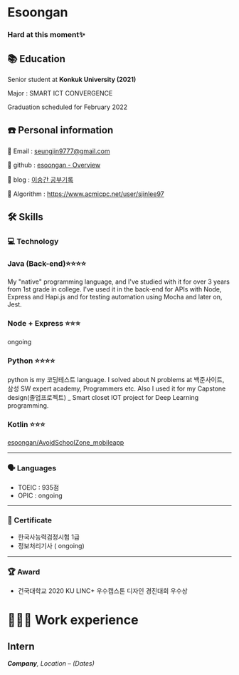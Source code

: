 # Esoongan

### Hard at this moment✨ 

## 📚 Education

Senior student at **Konkuk University (2021)**

Major : SMART ICT CONVERGENCE

Graduation scheduled for February 2022

## ☎️ Personal information

📧 Email : seungjin9777@gmail.com

🔗  github : [esoongan - Overview](https://github.com/esoongan)

🔗  blog : [이숭간 공부기록](https://esoongan.tistory.com/)

🔗  Algorithm : https://www.acmicpc.net/user/sjinlee97


## 🛠 Skills

### 💻 Technology

### Java (Back-end)⭐️⭐️⭐️⭐️

My "native" programming language, and I've studied with it for over 3 years from 1st grade in college. I've used it in the back-end for APIs with Node, Express and Hapi.js and for testing automation using Mocha and later on, Jest.

### Node + Express ⭐️⭐️⭐️

[](https://github.com/esoongan/2020-cloud-webservice-201713069)

ongoing

### Python ⭐️⭐️⭐️⭐️

python is my 코딩테스트 language. I solved about N problems at 백준사이트, 삼성 SW expert academy, Programmers etc. Also I used it for my Capstone design(졸업프로젝트) _ Smart closet IOT project for Deep Learning programming.

### Kotlin ⭐️⭐️⭐️

[esoongan/AvoidSchoolZone_mobileapp](https://github.com/esoongan/AvoidSchoolZone_mobileapp)

---

### 🗣 Languages

- TOEIC : 935점
- OPIC : ongoing

---

### 📃 Certificate

- 한국사능력검정시험 1급
- 정보처리기사 ( ongoing)

---

### 🏆 Award

- 건국대학교 2020 KU LINC+ 우수캡스톤 디자인 경진대회 우수상

# **👩🏻‍💻** Work experience

## Intern

***Company**, Location – (Dates)*


<!--
**esoongan/esoongan** is a ✨ _special_ ✨ repository because its `README.md` (this file) appears on your GitHub profile.

Here are some ideas to get you started:

- 🔭 I’m currently working on ...
- 🌱 I’m currently learning ...
- 👯 I’m looking to collaborate on ...
- 🤔 I’m looking for help with ...
:pencil2:
- 💬 Ask me about ...
- 📫 How to reach me: ...
- 😄 Pronouns: ...
- ⚡ Fun fact: ...
-->
